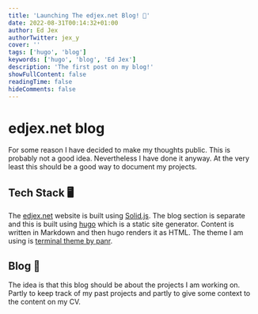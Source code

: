 ```yaml
---
title: 'Launching The edjex.net Blog! 🚀'
date: 2022-08-31T00:14:32+01:00
author: Ed Jex
authorTwitter: jex_y
cover: ''
tags: ['hugo', 'blog']
keywords: ['hugo', 'blog', 'Ed Jex']
description: 'The first post on my blog!'
showFullContent: false
readingTime: false
hideComments: false
---
```


# edjex.net blog

For some reason I have decided to make my thoughts public. This is probably not a good idea. Nevertheless I have done it anyway.
At the very least this should be a good way to document my projects.

## Tech Stack :desktop_computer:

The [edjex.net](https://edjex.net) website is built using [Solid.js](https://www.solidjs.com/). The blog section is separate and this is built using [hugo](https://gohugo.io/) which is a static site generator. Content is written in Markdown and then hugo renders it as HTML. The theme I am using is [terminal theme by panr](https://github.com/panr/hugo-theme-terminal).

## Blog :newspaper:

The idea is that this blog should be about the projects I am working on. Partly to keep track of my past projects and partly to give some context to the content on my CV.
